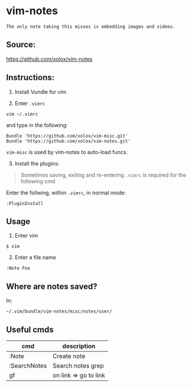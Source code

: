 # vim-notes
	The only note taking this misses is embedding images and videos.

## Source:
https://github.com/xolox/vim-notes

## Instructions:
1. Install Vundle for vim

2. Enter `.vimrc`

~~~
vim ~/.vimrc
~~~
and type in the following:
~~~
Bundle 'https://github.com/xolox/vim-misc.git'
Bundle 'https://github.com/xolox/vim-notes.git'
~~~
`vim-misc` is used by vim-notes to auto-load funcs.

3. Install the plugins:

> Sometimes saving, exiting and re-entering `.vimrc` is required for the following cmd

Enter the follwing, within `.vimrc`, in normal mode:
~~~
:PluginInstall
~~~

## Usage
1. Enter vim
~~~
$ vim
~~~
2. Enter a file name
~~~
:Note Foo
~~~

## Where are notes saved?

In:

`~/.vim/bundle/vim-notes/misc/notes/user/`

## Useful cmds
|       cmd         |   description     |
|       ---         |       ---         |
| :Note             | Create note       |
| :SearchNotes     	| Search notes grep |
| gf	           	| on link => go to link |


